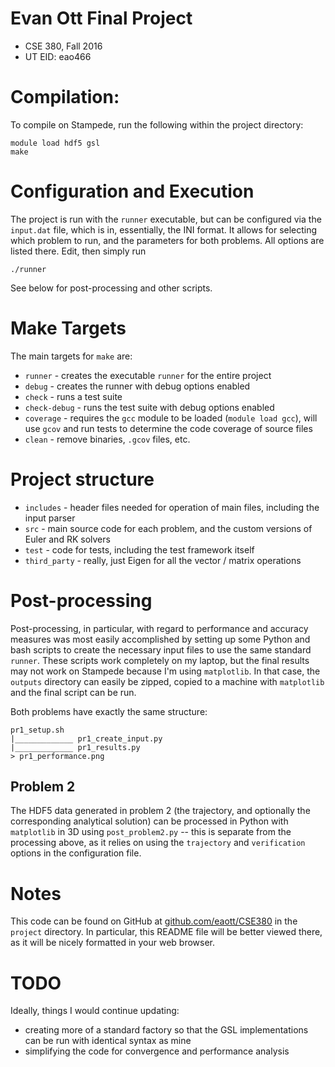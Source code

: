 # Evan Ott Final Project
- CSE 380, Fall 2016
- UT EID: eao466

# Compilation:
To compile on Stampede, run the following within the project directory:
```
module load hdf5 gsl
make
```

# Configuration and Execution
The project is run with the `runner` executable, but can be configured via
the `input.dat` file, which is in, essentially, the INI format. It allows
for selecting which problem to run, and the parameters for both problems. All options are listed there. Edit, then simply run
```
./runner
```
See below for post-processing and other scripts.

# Make Targets
The main targets for `make` are:
- `runner` - creates the executable `runner` for the entire project
- `debug` - creates the runner with debug options enabled
- `check` - runs a test suite
- `check-debug` - runs the test suite with debug options enabled
- `coverage` - requires the `gcc` module to be loaded (`module load gcc`), will use `gcov` and run tests to determine the code coverage of source files
- `clean` - remove binaries, `.gcov` files, etc.

# Project structure
- `includes` - header files needed for operation of main files, including the input parser
- `src` - main source code for each problem, and the custom versions of Euler and RK solvers
- `test` - code for tests, including the test framework itself
- `third_party` - really, just Eigen for all the vector / matrix operations

# Post-processing
Post-processing, in particular, with regard to performance and accuracy measures
was most easily accomplished by setting up some Python and bash scripts to create
the necessary input files to use the same standard `runner`. These scripts
work completely on my laptop, but the final results may not work on Stampede
because I'm using `matplotlib`. In that case, the `outputs` directory can easily be zipped,
copied to a machine with `matplotlib` and the final script can be run.

Both problems have exactly the same structure:
```
pr1_setup.sh
|_____________ pr1_create_input.py
|_____________ pr1_results.py
> pr1_performance.png
```

## Problem 2
The HDF5 data generated in problem 2 (the trajectory, and optionally the
corresponding analytical solution) can be processed in Python with `matplotlib`
in 3D using `post_problem2.py` -- this is separate from the processing above,
as it relies on using the `trajectory` and `verification` options in the
configuration file.

# Notes
This code can be found on GitHub at [github.com/eaott/CSE380](github.com/eaott/CSE380) in the `project` directory. In particular, this README file will be better viewed there, as it will be nicely formatted in your web browser.

# TODO
Ideally, things I would continue updating:
- creating more of a standard factory so that the GSL implementations can
be run with identical syntax as mine
- simplifying the code for convergence and performance analysis

